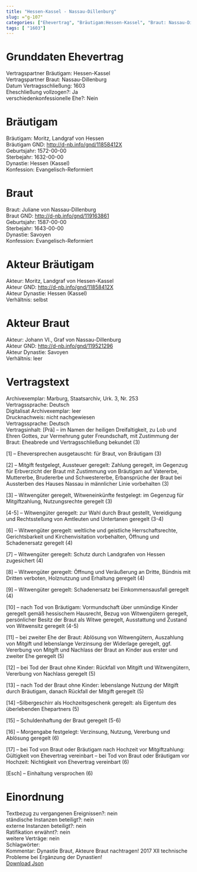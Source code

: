 ```yaml
---
title: "Hessen-Kassel - Nassau-Dillenburg"
slug: ="g-107"
categories: ["Ehevertrag", "Bräutigam:Hessen-Kassel", "Braut: Nassau-Dillenburg", "Eheschließung vollzogen?:Ja", "verschiedenkonfessionelle Ehe?:Nein", "Dynastie Bräutigam:Hessen (Kassel)", "Akteur Bräutigam:Moritz, Landgraf von Hessen-Kassel", "Akteur Braut:Johann VI., Graf von Nassau-Dillenburg", "Textbezug?:nein", "Ständisch?:nein", "Ratifikation?:nein", "Sonstiges?:nein", "Bräutigam:Hessen-Kassel", "Braut: Nassau-Dillenburg"]
tags: [ "1603"]
---
```

<!--more-->

# Grunddaten Ehevertrag

Vertragspartner Bräutigam: Hessen-Kassel<br>
Vertragspartner Braut: Nassau-Dillenburg<br>
Datum Vertragsschließung: 1603<br>
Eheschließung vollzogen?: Ja<br>
verschiedenkonfessionelle Ehe?: Nein<br>
# Bräutigam

Bräutigam: Moritz, Landgraf von Hessen<br>
Bräutigam GND: http://d-nb.info/gnd/11858412X<br>
Geburtsjahr: 1572-00-00<br>
Sterbejahr: 1632-00-00<br>
Dynastie: Hessen (Kassel)<br>
Konfession: Evangelisch-Reformiert<br>
# Braut

Braut: Juliane von Nassau-Dillenburg<br>
Braut GND: http://d-nb.info/gnd/119163861<br>
Geburtsjahr: 1587-00-00<br>
Sterbejahr: 1643-00-00<br>
Dynastie: Savoyen<br>
Konfession: Evangelisch-Reformiert<br>
# Akteur Bräutigam

Akteur: Moritz, Landgraf von Hessen-Kassel<br>
Akteur GND: http://d-nb.info/gnd/11858412X<br>
Akteur Dynastie: Hessen (Kassel)<br>
Verhältnis: selbst<br>
# Akteur Braut

Akteur: Johann VI., Graf von Nassau-Dillenburg<br>
Akteur GND: http://d-nb.info/gnd/119521296<br>
Akteur Dynastie: Savoyen<br>
Verhältnis: leer<br>
# Vertragstext

Archivexemplar: Marburg, Staatsarchiv, Urk. 3, Nr. 253<br>
Vertragssprache: Deutsch<br>
Digitalisat Archivexemplar: leer<br>
Drucknachweis: nicht nachgewiesen<br>
Vertragssprache: Deutsch<br>
Vertragsinhalt: [Prä] – im Namen der heiligen Dreifaltigkeit, zu Lob und Ehren Gottes, zur Vermehrung guter Freundschaft, mit Zustimmung der Braut: Eheabrede und Vertragsschließung bekundet (3)

[1] – Eheversprechen ausgetauscht: für Braut, von Bräutigam (3)

[2] – Mitgift festgelegt, Aussteuer geregelt: Zahlung geregelt, im Gegenzug für Erbverzicht der Braut mit Zustimmung von Bräutigam auf Vatererbe, Muttererbe, Brudererbe und Schwestererbe, Erbansprüche der Braut bei Aussterben des Hauses Nassau in männlicher Linie vorbehalten (3)

[3] – Witwengüter geregelt, Witweneinkünfte festgelegt: im Gegenzug für Mitgiftzahlung, Nutzungsrechte geregelt (3)

[4-5] – Witwengüter geregelt: zur Wahl durch Braut gestellt, Vereidigung und Rechtsstellung von Amtleuten und Untertanen geregelt (3-4)

[6] – Witwengüter geregelt: weltliche und geistliche Herrschaftsrechte, Gerichtsbarkeit und Kirchenvisitation vorbehalten, Öffnung und Schadenersatz geregelt (4)

[7] – Witwengüter geregelt: Schutz durch Landgrafen von Hessen zugesichert (4)

[8] – Witwengüter geregelt: Öffnung und Veräußerung an Dritte, Bündnis mit Dritten verboten, Holznutzung und Erhaltung geregelt (4)

[9] – Witwengüter geregelt: Schadenersatz bei Einkommensausfall geregelt (4)

[10] – nach Tod von Bräutigam: Vormundschaft über unmündige Kinder geregelt gemäß hessischem Hausrecht, Bezug von Witwengütern geregelt, persönlicher Besitz der Braut als Witwe geregelt, Ausstattung und Zustand von Witwensitz geregelt (4-5)

[11] – bei zweiter Ehe der Braut: Ablösung von Witwengütern, Auszahlung von Mitgift und lebenslange Verzinsung der Widerlage geregelt, ggf. Vererbung von Mitgift und Nachlass der Braut an Kinder aus erster und zweiter Ehe geregelt (5)

[12] – bei Tod der Braut ohne Kinder: Rückfall von Mitgift und Witwengütern, Vererbung von Nachlass geregelt (5)

[13] – nach Tod der Braut ohne Kinder: lebenslange Nutzung der Mitgift durch Bräutigam, danach Rückfall der Mitgift geregelt (5)

[14] –Silbergeschirr als Hochzeitsgeschenk geregelt: als Eigentum des überlebenden Ehepartners (5)

[15] – Schuldenhaftung der Braut geregelt (5-6)

[16] – Morgengabe festgelegt: Verzinsung, Nutzung, Vererbung und Ablösung geregelt (6)

[17] – bei Tod von Braut oder Bräutigam nach Hochzeit vor Mitgiftzahlung: Gültigkeit von Ehevertrag vereinbart – bei Tod von Braut oder Bräutigam vor Hochzeit: Nichtigkeit von Ehevertrag vereinbart (6)

[Esch] – Einhaltung versprochen (6)
<br>
# Einordnung

Textbezug zu vergangenen Ereignissen?: nein<br>
ständische Instanzen beteiligt?: nein<br>
externe Instanzen beteiligt?: nein<br>
Ratifikation erwähnt?: nein<br>
weitere Verträge: nein<br>
Schlagwörter: <br>
Kommentar: Dynastie Braut, Akteure Braut nachtragen! 2017 XII technische Probleme bei Ergänzung der Dynastien!<br>
[Download Json](/vertraege/vertrag-107.json)
